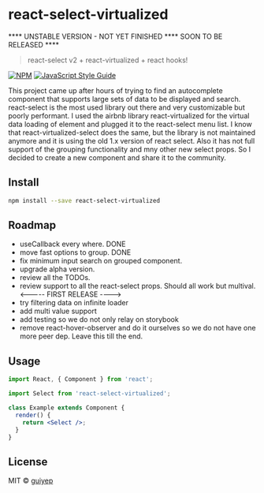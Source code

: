 # react-select-virtualized

**** UNSTABLE VERSION - NOT YET FINISHED **** SOON TO BE RELEASED ****
> react-select v2 + react-virtualized + react hooks!

[![NPM](https://img.shields.io/npm/v/react-select-virtualized.svg)](https://www.npmjs.com/package/react-select-virtualized) [![JavaScript Style Guide](https://img.shields.io/badge/code_style-standard-brightgreen.svg)](https://standardjs.com)

This project came up after hours of trying to find an autocomplete component that supports large sets of data to be displayed and search. react-select is the most used library out there and very customizable but poorly performant. I used the airbnb library react-virtualized for the virtual data loading of element and plugged it to the react-select menu list. I know that react-virtualized-select does the same, but the library is not maintained anymore and it is using the old 1.x version of react select. Also it has not full support of the grouping functionality and mny other new select props. So I decided to create a new component and share it to the community.

## Install

```bash
npm install --save react-select-virtualized
```

## Roadmap

- useCallback every where. DONE
- move fast options to group. DONE
- fix minimum input search on grouped component.
- upgrade alpha version.
- review all the TODOs.
- review support to all the react-select props. Should all work but multival.
<----- FIRST RELEASE ---->
- try filtering data on infinite loader
- add multi value support
- add testing so we do not only relay on storybook
- remove react-hover-observer and do it ourselves so we do not have one more peer dep. Leave this till the end.

## Usage

```jsx
import React, { Component } from 'react';

import Select from 'react-select-virtualized';

class Example extends Component {
  render() {
    return <Select />;
  }
}
```

## License

MIT © [guiyep](https://github.com/guiyep)
